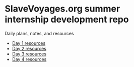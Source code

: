 # SlaveVoyages.org summer internship development repo

Daily plans, notes, and resources

* [Day 1 resources](day_1_may_23/Readme.md)
* [Day 2 resources](day_2_may_24/Readme.md)
* [Day 3 resources](day_3_may_25/Readme.md)
* [Day 4 resources](day_4_may_26/Readme.md)

